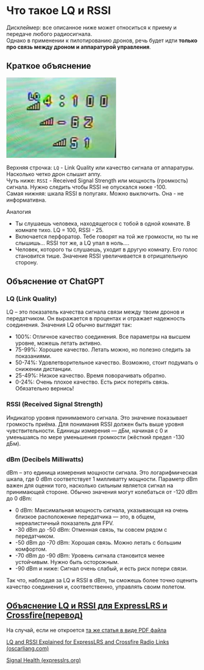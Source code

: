 # Что такое LQ и RSSI

Дисклеймер: все описанное ниже может относиться к приему и передаче любого радиосигнала.  
Однако в применении к пилотированию дронов, речь будет идти **только про связь между дроном и аппаратурой управления**.

## Краткое объяснение  
![](OSD_RSSI_LQ.png)  

Верхняя строчка: `LQ` - Link Quality или качество сигнала от аппаратуры. Насколько четко дрон слышит аппу.  
Чуть ниже: `RSSI` -  Received Signal Strength или мощность (громкость) сигнала. Нужно следить чтобы RSSI не опускался ниже -100.  
Самая нижняя: шкала RSSI в попугаях. Можно выключить. Она - не информативна.

Аналогия  
- Ты слушаешь человека, находящегося с тобой в одной комнате. В комнате тихо. LQ = 100, RSSI - 25.  
- Включается перфоратор. Тебе говорят на той же громкости, но ты не слышишь... RSSI тот же, а LQ упал в ноль....
- Человек, которого ты слушаешь, уходит в другую комнату. Его голос становится тише. Значение RSSI увеличивается в отрицательную сторону.

## Объяснение от ChatGPT

### LQ (Link Quality)
LQ – это показатель качества сигнала связи между твоим дронов и передатчиком. Он выражается в процентах и отражает надежность соединения. Значения LQ обычно выглядят так:

- 100%: Отличное качество соединения. Все параметры на высшем уровне, можешь летать активно.
- 75-99%: Хорошее качество. Летать можно, но полезно следить за показаниями.
- 50-74%: Удовлетворительное качество. Возможно, стоит подумать о снижении дистанции.
- 25-49%: Низкое качество. Время поворачивать обратно.
- 0-24%: Очень плохое качество. Есть риск потерять связь. Обязательно вернись!

### RSSI  (Received Signal Strength)
Индикатор уровня принимаемого сигнала. Это значение показывает громкость приёма. Для понимания RSSI должен быть выше уровня чувствительности. Единицы измерения — дБм, начиная с 0 и уменьшаясь по мере уменьшения громкости (жёсткий предел -130 дБм).

### dBm (Decibels Milliwatts)
dBm – это единица измерения мощности сигнала. Это логарифмическая шкала, где 0 dBm соответствует 1 милливатту мощности. Параметр dBm важен для оценки того, насколько сильным является сигнал на принимающей стороне. Обычно значения могут колебаться от -120 dBm до 0 dBm:

- 0 dBm: Максимальная мощность сигнала, указывающая на очень близкое расположение передатчика — это, в общем, нереалистичный показатель для FPV.
- -30 dBm до -50 dBm: Отменная связь, ты совсем рядом с передатчиком.
- -50 dBm до -70 dBm: Хорошая связь. Можно летать с большим комфортом.
- -70 dBm до -90 dBm: Уровень сигнала становится менее устойчивым. Нужно быть осторожным.
- -90 dBm и ниже: Сигнал очень слабый, и есть риск потери связи.

Так что, наблюдая за LQ и RSSI в dBm, ты сможешь более точно оценить качество соединения и, соответственно, управлять своим полетом. 

## [Объяснение LQ и RSSI для ExpressLRS и Crossfire(перевод)](https://artline.ua/blogs/obyasnenie-lq-i-rssi-dlya-expresslrs-i-crossfire)   
На случай, если не откроется [та же статья в виде PDF файла](Объяснение_LQ_и_RSSI.pdf)

[LQ and RSSI Explained for ExpressLRS and Crossfire Radio Links (oscarliang.com)](https://oscarliang.com/lq-rssi/)

[Signal Health (expresslrs.org)](https://www.expresslrs.org/info/signal-health/)